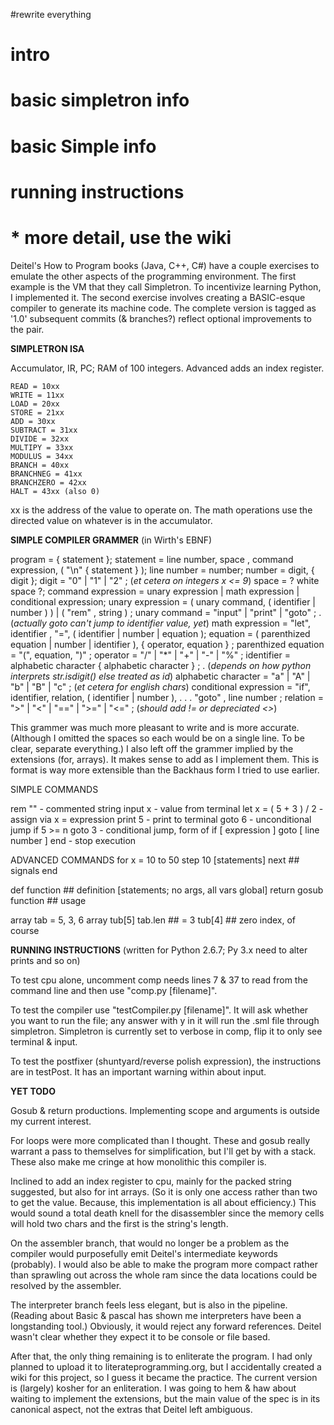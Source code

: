 #rewrite everything
# intro
# basic simpletron info
# basic Simple info
# running instructions
# * more detail, use the wiki

Deitel's How to Program books (Java, C++, C#) have a couple exercises to emulate
the other aspects of the programming environment. The first example is the VM that
they call Simpletron. To incentivize learning Python, I implemented it. The second
exercise involves creating a BASIC-esque compiler to generate its machine code. The
complete version is tagged as '1.0' subsequent commits (& branches?) reflect optional
improvements to the pair.

__SIMPLETRON ISA__

Accumulator, IR, PC; RAM of 100 integers. Advanced adds an index register.

	READ = 10xx
	WRITE = 11xx
	LOAD = 20xx
	STORE = 21xx
	ADD = 30xx
	SUBTRACT = 31xx
	DIVIDE = 32xx
	MULTIPY = 33xx
	MODULUS = 34xx
	BRANCH = 40xx
	BRANCHNEG = 41xx
	BRANCHZERO = 42xx
	HALT = 43xx (also 0)

xx is the address of the value to operate on. The math operations use the directed
value on whatever is in the accumulator.

__SIMPLE COMPILER GRAMMER__
(in Wirth's EBNF)

program = { statement };
statement = line number, space , command expression, ( "\n"  { statement } );
line number = number;
number = digit, { digit };
digit = "0" | "1" | "2" ; (*et cetera on integers x <= 9*)
space = ? white space ?;
command expression = unary expression | math expression | conditional expression;
unary expression = ( unary command, ( identifier | number ) ) | ( "rem" , string ) ;
unary command = "input" | "print" | "goto" ;
 . (*actually goto can't jump to identifier value, yet*)
math expression = "let", identifier , "=", ( identifier | number | equation );
equation = ( parenthized equation | number | identifier ), { operator, equation } ;
parenthized equation = "(", equation, ")" ;
operator = "/" | "*" | "+" | "-" | "%" ;
identifier = alphabetic character { alphabetic character } ;
 . (*depends on how python interprets str.isdigit() else treated as id*)
alphabetic character = "a" | "A" | "b" | "B" | "c" ; (*et cetera for english chars*)
conditional expression = "if", identifier, relation, ( identifier | number ),
 . . . "goto" , line number ;
relation = ">" | "<" | "==" | ">=" | "<=" ; (*should add != or depreciated <>*)

This grammer was much more pleasant to write and is more accurate. (Although I
omitted the spaces so each would be on a single line. To be clear, separate
everything.) I also left off the grammer implied by the extensions (for, arrays).
It makes sense to add as I implement them. This is format is way more extensible than
the Backhaus form I tried to use earlier.

SIMPLE COMMANDS

rem "" - commented string
input x - value from terminal
let x = ( 5 + 3 ) / 2 - assign via x = expression
print 5 - print to terminal
goto 6 - unconditional jump
if 5 >= n goto 3 - conditional jump, form of if [ expression ] goto [ line number ]
end - stop execution

ADVANCED COMMANDS
for x = 10 to 50 step 10
[statements]
next ## signals end

def function ## definition
[statements; no args, all vars global]
return
gosub function ## usage

array tab = 5, 3, 6
array tub[5]
tab.len ## = 3
tub[4] ## zero index, of course

__RUNNING INSTRUCTIONS__
(written for Python 2.6.7; Py 3.x need to alter prints and so on) 

To test cpu alone, uncomment comp needs lines 7 & 37 to read from the command line
and then use "comp.py [filename]".

To test the compiler use "testCompiler.py [filename]". It will ask whether you want
to run the file; any answer with y in it will run the .sml file through simpletron.
Simpletron is currently set to verbose in comp, flip it to only see terminal & input.

To test the postfixer (shuntyard/reverse polish expression), the instructions are
in testPost. It has an important warning within about input.

__YET TODO__

Gosub & return productions. Implementing scope and arguments is outside my current
interest.

For loops were more complicated than I thought. These and gosub really warrant a
pass to themselves for simplification, but I'll get by with a stack. These also
make me cringe at how monolithic this compiler is.

Inclined to add an index register to cpu, mainly for the packed string suggested,
but also for int arrays. (So it is only one access rather than two to get the
value. Because, this implementation is all about efficiency.) This would sound a
total death knell for the disassembler since the memory cells will hold two chars
and the first is the string's length.

On the assembler branch, that would no longer be a problem as the compiler would
purposefully emit Deitel's intermediate keywords (probably). I would also be able to
make the program more compact rather than sprawling out across the whole ram since
the data locations could be resolved by the assembler.

The interpreter branch feels less elegant, but is also in the pipeline. (Reading
about Basic & pascal has shown me interpreters have been a longstanding tool.)
Obviously, it would reject any forward references. Deitel wasn't clear whether
they expect it to be console or file based.

After that, the only thing remaining is to enliterate the program. I had only
planned to upload it to literateprogramming.org, but I accidentally created a
wiki for this project, so I guess it became the practice. The current version is
(largely) kosher for an enliteration. I was going to hem & haw about waiting to
implement the extensions, but the main value of the spec is in its canonical
aspect, not the extras that Deitel left ambiguous.
